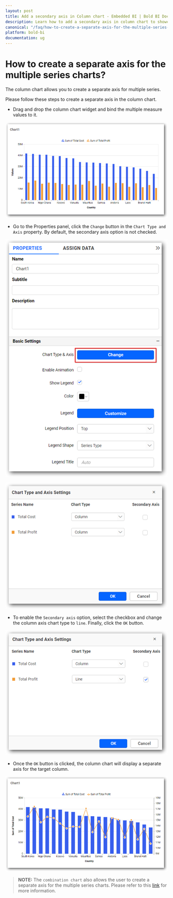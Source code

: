 ```yaml
---
layout: post
title: Add a secondary axis in Column chart - Embedded BI | Bold BI Docs
description: Learn how to add a secondary axis in column chart to showcase multiple series in separate axes using Bold BI Embedded.
canonical: "/faq/how-to-create-a-separate-axis-for-the-multiple-series-charts/"
platform: bold-bi
documentation: ug
---
```


# How to create a separate axis for the multiple series charts?

The column chart allows you to create a separate axis for multiple series. 

Please follow these steps to create a separate axis in the column chart.

  * Drag and drop the column chart widget and bind the multiple measure values to it.

   ![Column Chart](/static/assets/faq/images/multiple-series-in-column-chart.png)
  
  * Go to the Properties panel, click the `Change` button in the `Chart Type and Axis` property. By default, the secondary axis option is not checked.

   ![Properties Panel](/static/assets/faq/images/click-the-change-button.png)  

   ![Chart Type And Axis Dialog](/static/assets/faq/images/chart-type-and-axis-settings-dialog-default-view.png)

  * To enable the `Secondary axis` option, select the checkbox and change the column axis chart type to `line`. Finally, click the `OK` button.

   ![Enable Secondary Axis](/static/assets/faq/images/chart-type-and-axis-dialog.png)

  * Once the `OK` button is clicked, the column chart will display a separate axis for the target column.

   ![Secondary axis in Column Chart](/static/assets/faq/images/secondary-axis-in-column-chart.png)

> **NOTE:** The `combination chart` also allows the user to create a separate axis for the multiple series charts. Please refer to this [link](/visualizing-data/visualization-widgets/combo-chart/) for more information.